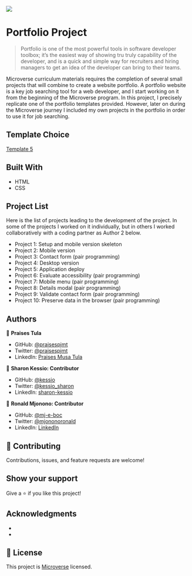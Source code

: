 ![](https://img.shields.io/badge/Microverse-blueviolet)

# Portfolio Project

> Portfolio is one of the most powerful tools in software developer toolbox; it’s the easiest way of showing tru truly capability of the developer, and is a quick and simple way for recruiters and hiring managers to get an idea of the developer can bring to their teams.

Microverse curriculum materials requires the completion of several small projects that will combine to create a website portfolio. A portfolio website is a key job searching tool for a web developer, and I start working on it from the beginning of the Microverse program. In this project, I precisely replicate one of the portfolio templates provided. However, later on during the Microverse journey I included my own projects in the portfolio in order to use it for job searching.

## Template Choice
[Template 5](https://www.figma.com/file/l7SqJ3ZfkAKih9sFxvWSR4/Microverse-Student-Project-1?node-id=23%3A9) 
## Built With

- HTML
- CSS

## Project List

Here is the list of projects leading to the development of the project. In some of the projects I worked on it individually, but in others I worked collaboratively with a coding partner as Author 2 below.

- Project 1: Setup and mobile version skeleton
- Project 2: Mobile version
- Project 3: Contact form (pair programming)
- Project 4: Desktop version
- Project 5: Application deploy
- Project 6: Evaluate accessibility (pair programming)
- Project 7: Mobile menu (pair programming)
- Project 8: Details modal (pair programming)
- Project 9: Validate contact form (pair programming)
- Project 10: Preserve data in the browser (pair programming)


## Authors

👤 **Praises Tula**

- GitHub: [@praisespjmt](https://github.com/PraisesPJMT)
- Twitter: [@praisespjmt](https://twitter.com/PraisesPJMT)
- LinkedIn: [Praises Musa Tula](https://www.linkedin.com/in/praises-tula-9233aa76)

👤 **Sharon Kessio: Contributor**

- GitHub: [@kessio](https://github.com/kessio)
- Twitter: [@kessio_sharon](https://twitter.com/kessio_sharon)
- LinkedIn: [sharon-kessio](https://www.linkedin.com/in/sharon-kessio-172220b5)

👤 **Ronald Mjonono: Contributor**

- GitHub: [@mj-e-boc](https://github.com/mj-e-boc)
- Twitter: [@mjononoronald](https://twitter.com/Mjononoronald)
- LinkedIn: [LinkedIn](https://linkedin.com/in/ronald-mjonono-86365988)

## 🤝 Contributing

Contributions, issues, and feature requests are welcome!

## Show your support

Give a ⭐️ if you like this project!

## Acknowledgments

- 
- 

## 📝 License

This project is [Microverse](https://www.microverse.org/) licensed.